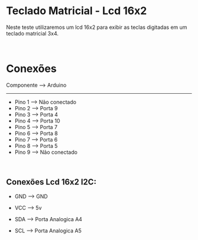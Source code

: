<h1>Teclado Matricial - Lcd 16x2</h1>

Neste teste utilizaremos um lcd 16x2 para exibir as teclas digitadas em um teclado matricial 3x4.

<div></br>
<h1>Conexões</h1>

Componente --> Arduino

___

- Pino 1 --> Não conectado
- Pino 2 --> Porta 9
- Pino 3 --> Porta 4
- Pino 4 --> Porta 10
- Pino 5 --> Porta 7
- Pino 6 --> Porta 8
- Pino 7 --> Porta 6
- Pino 8 --> Porta 5
- Pino 9 --> Não conectado

</br><h2>Conexões Lcd 16x2 I2C:</h2>

- GND --> GND

- VCC --> 5v

- SDA --> Porta Analogica A4

- SCL --> Porta Analogica A5
</div>
